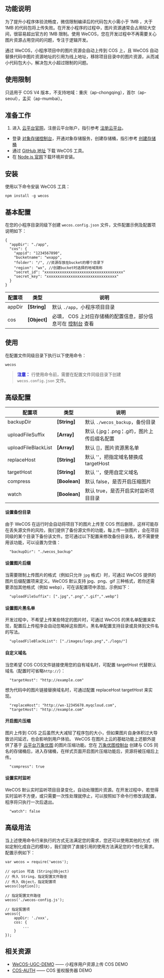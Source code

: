 ## 功能说明
为了提升小程序体验流畅度，微信限制编译后的代码包大小需小于 1MB ，大于 1MB 的代码包将上传失败。在开发小程序的过程中，图片资源通常会占用较大空间，很容易超出官方的 1MB 限制。使用 WeCOS，您在开发过程中不再需要关心图片资源占用空间的问题，专注于逻辑开发。

通过 WeCOS，小程序项目中的图片资源会自动上传到 COS 上，且 WeCOS 自动替换代码中图片资源地址的引用为线上地址，移除项目目录中的图片资源，从而减小代码包大小，解决包大小超过限制的问题。

## 使用限制

只适用于 COS V4 版本，不支持地域：重庆（ap-chongqing），首尔（ap-seoul），孟买（ap-mumbai）。

## 准备工作
1. 进入 [云平台官网](http://tcecqpoc.fsphere.cn/)，注册云平台账户，指引参考 [注册云平台](/doc/product/378/9603)。
- 登录 [对象存储控制台](http://console.tcecqpoc.fsphere.cn/cos4)，开通对象存储服务，创建存储桶，指引参考 [创建存储桶](/doc/product/436/6232)
- 通过 [GitHub 地址](http://github.com/tencentyun/wecos) 下载 WeCOS 工具。
- 在 [Node.js 官网](http://nodejs.org/)下载环境并安装。

## 安装
使用以下命令安装 WeCOS 工具：
```
npm install -g wecos
```
## 基本配置
在您的小程序目录同级下创建 `wecos.config.json` 文件，文件配置示例及配置项说明如下：
```
{
  "appDir": "./app",
  "cos": {
    "appid": "1234567890",
    "bucketname": "wxapp",
    "folder": "/", //资源存放在bucket的哪个目录下
    "region": "wx", //创建bucket时选择的地域简称
    "secret_id": "xxxxxxxxxxxxxxxxxxxxxxxxxxxxxxxxxxxx" 
    "secret_key": "xxxxxxxxxxxxxxxxxxxxxxxxxxxxxxxx"      
  }
}
```
| 配置项    | 类型           | 说明                                       |
| ------ | ------------ | ---------------------------------------- |
| appDir | **[String]** | 默认 `./app`，小程序项目目录                       |
| cos    | **[Object]** | 必填， COS 上对应存储桶的配置信息，部分信息可在 [控制台](http://console.tcecqpoc.fsphere.cn/cos4/secret) 查看 |
## 使用
在配置文件同级目录下执行以下使用命令：
```
wecos
```
> <font color="#0000cc">**注意：** </font>
 行使用命令前，需要在配置文件同级目录下创建 `wecos.config.json` 文件。

## 高级配置
| 配置项                 | 类型            | 说明                                      |
| ------------------- | ------------- | --------------------------------------- |
| backupDir           | **[String]**  | 默认 `./wecos_backup`，备份目录                |
| uploadFileSuffix    | **[Array]**   | 默认 (.jpg	&#166;	.png	&#166;	.gif)，图片上传后缀名配置 |
| uploadFileBlackList | **[Array]**   | 默认 []，图片资源黑名单                         |
| replaceHost         | **[String]**  | 默认 ''，把指定域名替换成 targetHost             |
| targetHost          | **[String]**  | 默认 ''，使用自定义域名                         |
| compress            | **[Boolean]** | 默认 false，是否开启压缩图片                     |
| watch               | **[Boolean]** | 默认 true，是否开启实时监听项目目录                  |
#### 设置备份目录
由于 WeCOS 在运行时会自动将项目下的图片上传至 COS 然后删除，这样可能存在丢失源文件的风险，我们提供了备份源文件的功能，每上传一张图片，会在项目同级的某个目录下备份该文件。您可通过以下配置来修改备份目录名，若不需要使用该功能，可以设置为空值：
```
  "backupDir": "./wecos_backup"
```
#### 设置图片后缀
当需要限制上传图片的格式（例如只允许 `jpg` 格式）时，可通过 WeCOS 提供的图片后缀配置项来定义。WeCOS 默认支持 jpg、png、gif 三种格式，若你还需要添加其他格式（例如 webp），可在该配置项中添加，示例如下：
```
  "uploadFileSuffix": [".jpg",".png",".gif",".webp"]
```
#### 设置图片黑名单
开发过程中，不希望上传某些特定的图片时，可通过 WeCOS 的黑名单配置来实现，配置后上传程序会自动忽略掉这些图片。黑名单配置支持目录或具体到文件名的写法。
```
  "uploadFileBlackList": ["./images/logo.png","./logo/"]
```
#### 自定义域名
当您希望 COS COS文件链接使用您的自有域名时，可配置 targetHost 代替默认域名（配置时可省略`http://`）：
```
  "targetHost": "http://example.com"
```
想为代码中的图片链接替换域名时，可通过配置 replaceHost targetHost 来实现。
```
  "replaceHost": "http://wx-12345678.myqcloud.com",
  "targetHost": "http://example.com"
```
#### 开启图片压缩
图片上传到 COS 之后虽然大大减轻了程序包的大小，但如果图片自身体积过大导致访问延迟，也会影响到用户体验。
WeCOS 在图片上云的基础功能上还额外提供了基于 [云平台万象优图](http://tcecqpoc.fsphere.cn/product/ci) 的图片压缩功能。您在 [万象优图控制台](http://console.tcecqpoc.fsphere.cn/ci) 创建与 COS 同名的存储桶后，进入存储桶，在样式页面开启图片压缩功能后，资源将被压缩后上传。
```
  "compress": true
```
#### 设置实时监听
WeCOS 默认实时监听项目目录变化，自动处理图片资源。在开发过程中，若觉得实时监听不方便，或只需要一次性处理就停止，可以按照如下命令行修改该配置，程序将只执行一次后退出。
```
  "watch": false
```
## 高级用法
当上述使用命令行来执行的方式无法满足您的需求，您还可以使用其他的方式（例如定制化成自己的模块），我们提供了直接引用的使用方法满足您的个性化需求。配置示例如下：
```
var wecos = require('wecos');

// option 可选 (String|Object)
// 传入 String，指定配置文件路径
// 传入 Object，指定配置项
wecos([option]);

// 指定配置文件路径
wecos('./wecos-config.js');

// 指定配置项
wecos({
    appDir: './xxx',
    cos: {
        ...
    }
});
```
## 相关资源
- [WeCOS-UGC-DEMO](http://github.com/tencentyun/wecos-ugc-upload-demo) —— 小程序用户资源上传 COS DEMO
- [COS-AUTH](http://github.com/tencentyun/cos-auth) —— COS 鉴权服务器 DEMO
